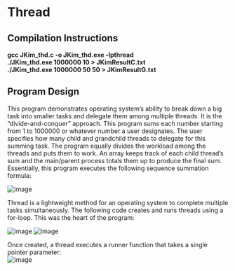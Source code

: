 # Thread

<h2>Compilation Instructions</h2>
<b>gcc JKim_thd.c -o JKim_thd.exe -lpthread<br>					                                                  
./JKim_thd.exe 1000000 10 > JKimResultC.txt<br>                                                                                            
./JKim_thd.exe 1000000 50 50 > JKimResultG.txt</b>


<h2>Program Design</h2>
This program demonstrates operating system’s ability to break down a big task into smaller tasks and delegate them among multiple threads. It is the “divide-and-conquer” approach. This program sums each number starting from 1 to 1000000 or whatever number a user designates. The user specifies how many child and grandchild threads to delegate for this summing task. The program equally divides the workload among the threads and puts them to work. An array keeps track of each child thread’s sum and the main/parent process totals them up to produce the final sum. Essentially, this program executes the following sequence summation formula:<br>

![image](https://user-images.githubusercontent.com/44533760/186806292-cde8ea0e-7a2f-4cd9-893f-f80fcc2f3af5.png)

Thread is a lightweight method for an operating system to complete multiple tasks simultaneously. The following code creates and runs threads using a for-loop. This was the heart of the program:<br>

![image](https://user-images.githubusercontent.com/44533760/186806325-022448d2-59c8-4174-9f65-ac84e28315a4.png)
![image](https://user-images.githubusercontent.com/44533760/186806333-b482e879-f6ea-4382-9222-39a9e18b7de7.png)

Once created, a thread executes a runner function that takes a single pointer parameter:<br>
![image](https://user-images.githubusercontent.com/44533760/186806346-4af0493c-7bcf-4c4f-8f55-d05d2e81836e.png)

